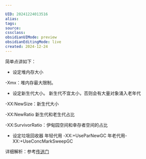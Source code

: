 ```yaml
---

UID: 20241224013516 
alias: 
tags: 
source: 
cssclass: 
obsidianUIMode: preview
obsidianEditingMode: live
created: 2024-12-24
---
```


简单点讲如下：

- 设定堆内存大小

-Xmx：堆内存最大限制。

- 设定新生代大小。 新生代不宜太小，否则会有大量对象涌入老年代

-XX:NewSize：新生代大小

-XX:NewRatio 新生代和老生代占比

-XX:SurvivorRatio：伊甸园空间和幸存者空间的占比

- 设定垃圾回收器 年轻代用 -XX:+UseParNewGC 年老代用-XX:+UseConcMarkSweepGC




详细解析：参考[传送门](https://blog.csdn.net/m0_46316970/article/details/123585951)